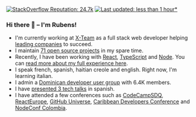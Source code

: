 [![StackOverflow Reputation: 24.7k](https://img.shields.io/badge/StackOverflow-24.7k-F27F33?logo=stackoverflow)](https://stackoverflow.com/users/439427/rubens-mariuzzo) [![Last updated: less than 1 hour*](https://img.shields.io/badge/last%20updated-less%20than%201%20hour*-green)](https://github.com/rmariuzzo/rmariuzzo/actions)

### Hi there 👋 –  I'm Rubens!

- I'm currently working at [X-Team](https://x-team.com/) as a full stack web developer helping [leading companies](https://x-team.com/case-studies/) to succeed.
- I maintain [71 open source projects](https://github.com/rmariuzzo?tab=repositories&q=&type=source) in my spare time.
- Recently, I have been working with [React](https://reactjs.org/), [TypeScript](https://www.typescriptlang.org/) and [Node](https://nodejs.org/). You can [read more about my full experience here](https://github.com/rmariuzzo/rmariuzzo/blob/master/EXPERIENCE.md).
- I speak french, spanish, haitian creole and english. Right now, I'm learning italian.
- I admin a [Dominican developer user group](https://www.facebook.com/groups/devdominicanos) with 6.4K members.
- I have [presented 3 tech talks](https://github.com/rmariuzzo/talks) in spanish.
- I have attended a few conferences such as [CodeCampSDQ](https://codecampsdq.com/), [ReactEurope](https://www.react-europe.org/), [GitHub Universe](https://githubuniverse.com/), [Caribbean Developers Conference](https://cdc.dev/) and [NodeConf Colombia](https://colombia.nodeconf.com/).

